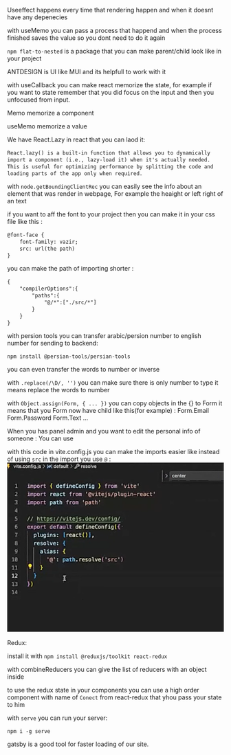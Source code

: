 Useeffect happens every time that rendering happen and when it doesnt have any depenecies

with useMemo you can pass a process that happend and when the process finished saves the value so you dont need to do it again

`npm flat-to-nested` is a package that you can make parent/child look like in your project

ANTDESIGN is UI like MUI and its helpfull to work with it

with useCallback you can make react memorize the state, for example if you want to state remember that you did focus on the input and then you unfocused from input.

Memo memorize a component

useMemo memorize a value

We have React.Lazy in react that you can laod it:

```
React.lazy() is a built-in function that allows you to dynamically import a component (i.e., lazy-load it) when it's actually needed. This is useful for optimizing performance by splitting the code and loading parts of the app only when required.
```

with `node.getBoundingClientRec` you can easily see the info about an element that was render in webpage, For example the heaight or left right of an text

if you want to aff the font to your project then you can make it in your css file like this :

```
@font-face {
    font-family: vazir;
    src: url(the path)
}

```

you can make the path of importing shorter :

```
{
    "compilerOptions":{
        "paths":{
            "@/*":["./src/*"]
        }
    }
}
```

with persion tools you can transfer arabic/persion number to english number for sending to backend:

```
npm install @persian-tools/persian-tools
```

you can even transfer the words to number or inverse

with `.replace(/\D/, '')` you can make sure there is only number to type it means replace the words to number

with `Object.assign(Form, { ... })` you can copy objects in the {} to Form it means that you Form now have child like this(for example) :
Form.Email
Form.Password
Form.Text
...

When you has panel admin and you want to edit the personal info of someone :
You can use

with this code in vite.config.js you can make the imports easier like instead of using `src` in the import you use `@` :
![alt text](assets/image2.png)

Redux:

install it with `npm install @reduxjs/toolkit react-redux`

with combineReducers you can give the list of reducers with an object inside

to use the redux state in your components you can use a high order component with name of `Conect` from react-redux that yhou pass your state to him

with `serve` you can run your server:

```
npm i -g serve
```

gatsby is a good tool for faster loading of our site.

